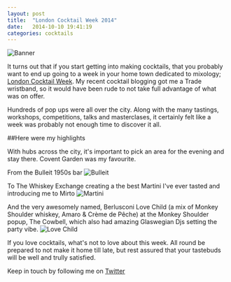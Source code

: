 ```yaml
---
layout: post
title:  "London Cocktail Week 2014"
date:   2014-10-10 19:41:19
categories: cocktails
---
```


![Banner](https://raw.githubusercontent.com/raphaelleheaf/nevercinderella/gh-pages/_assets/banner.jpg)

It turns out that if you start getting into making cocktails, that you probably want to end up going to a week in your home town dedicated to mixology; [London Cocktail Week](http://www.londoncocktailweek.com/). My recent cocktail blogging got me a Trade wristband, so it would have been rude to not take full advantage of what was on offer.

Hundreds of pop ups were all over the city. Along with the many tastings, workshops, competitions, talks and masterclases, it certainly felt like a week was probably not enough time to discover it all. 

##Here were my highlights

With hubs across the city, it's important to pick an area for the evening and stay there.
Covent Garden was my favourite. 

From the Bulleit 1950s bar
![Bulleit](https://raw.githubusercontent.com/raphaelleheaf/nevercinderella/gh-pages/_assets/bulleit.jpg)


To The Whiskey Exchange creating a the best Martini I've ever tasted and introducing me to Mirto
![Martini](https://raw.githubusercontent.com/raphaelleheaf/nevercinderella/gh-pages/_assets/martini.jpg)


And the very awesomely named, Berlusconi Love Child (a mix of Monkey Shoulder whiskey, Amaro & Crème de Pêche) at the Monkey Shoulder popup, The Cowbell, which also had amazing Glaswegian Djs setting the party vibe.
![Love Child](https://raw.githubusercontent.com/raphaelleheaf/nevercinderella/gh-pages/_assets/love_child.jpg)


If you love cocktails, what's not to love about this week. All round be prepared to not make it home till late, but rest assured that your tastebuds will be well and trully satisfied.





Keep in touch by following me on [Twitter](https://twitter.com/cinderellanever) 



